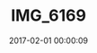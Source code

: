---
layout: post
title: IMG_6169
description: Real name unknown
date: 2017-02-01 00:00:09
loQualPath: /2017/02/img-6169/img-6169-compressed.jpg
hiQualPath: /2017/02/img-6169/img-6169.jpg
---